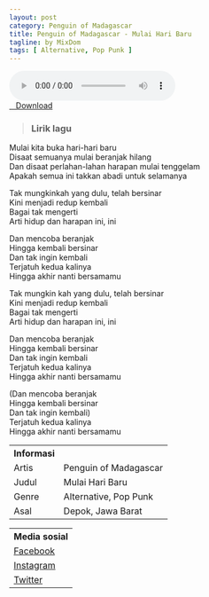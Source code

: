 ```yaml
---
layout: post
category: Penguin of Madagascar
title: Penguin of Madagascar - Mulai Hari Baru
tagline: by MixDom
tags: [ Alternative, Pop Punk ]
---
```


<audio class='js-player' style="--plyr-color-main: #212121;" controls>
<source src="https://drive.google.com/uc?authuser=0&id=1jEy3BekEGqNfTbxIXoTbME0jQGkIuf-B&export=download" type="audio/mp3">
</audio>

<!--more-->

<div class="post-button text-center">
<a target="_blank" class="btn" href="https://drive.google.com/uc?authuser=0&id=1jEy3BekEGqNfTbxIXoTbME0jQGkIuf-B&export=download">
<i class="fa fa-caret-down" aria-hidden="true"></i>&nbsp; &nbsp;Download
</a>
</div>

> ### Lirik lagu

Mulai kita buka hari-hari baru <br />
Disaat semuanya mulai beranjak hilang <br />
Dan disaat perlahan-lahan harapan mulai tenggelam <br />
Apakah semua ini takkan abadi untuk selamanya

Tak mungkinkah yang dulu, telah bersinar <br />
Kini menjadi redup kembali <br />
Bagai tak mengerti <br />
Arti hidup dan harapan ini, ini

Dan mencoba beranjak <br />
Hingga kembali bersinar <br />
Dan tak ingin kembali <br />
Terjatuh kedua kalinya <br />
Hingga akhir nanti bersamamu

Tak mungkin kah yang dulu, telah bersinar <br />
Kini menjadi redup kembali <br />
Bagai tak mengerti <br />
Arti hidup dan harapan ini, ini

Dan mencoba beranjak <br />
Hingga kembali bersinar <br />
Dan tak ingin kembali <br />
Terjatuh kedua kalinya <br />
Hingga akhir nanti bersamamu

(Dan mencoba beranjak <br />
Hingga kembali bersinar <br />
Dan tak ingin kembali) <br />
Terjatuh kedua kalinya <br />
Hingga akhir nanti bersamamu

<table>
<tr>
<th>Informasi</th>
<th></th>
</tr>
<tr>
<td>Artis</td>
<td>Penguin of Madagascar</td>
</tr>
<tr>
<td>Judul</td>
<td>Mulai Hari Baru</td>
</tr>
<tr>
<td>Genre</td>
<td>Alternative, Pop Punk</td>
</tr>
<tr>
<td>Asal</td>
<td>Depok, Jawa Barat</td>
</tr>
</table>

<table>
<tr>
<th>Media sosial</th>
</tr>
<tr>
<td><a href="https://facebook.com/PENGUINOFMADAGASCARpoppunk" target="_blank">Facebook</a></td>
</tr>
<tr>
<td><a href="https://www.instagram.com/pompoppunk" target="_blank">Instagram</a></td>
</tr>
<tr>
<td><a href="https://twitter.com/POM_poppunk" target="_blank">Twitter</a></td>
</tr>
</table>
